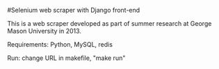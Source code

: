 #Selenium web scraper with Django front-end

This is a web scraper developed as part of summer research at George Mason University in 2013.

Requirements: Python, MySQL, redis

Run: change URL in makefile, "make run"

